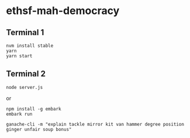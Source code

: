 # ethsf-mah-democracy

## Terminal 1
```
nvm install stable
yarn
yarn start
```

## Terminal 2
```
node server.js
```

or 

```
npm install -g embark
embark run
```

```
ganache-cli -m "explain tackle mirror kit van hammer degree position ginger unfair soup bonus"
```
